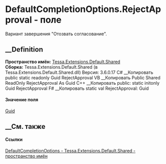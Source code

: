 # DefaultCompletionOptions.RejectApproval - поле
Вариант завершения "Отозвать согласование".
## __Definition
 **Пространство имён:**
[Tessa.Extensions.Default.Shared](N_Tessa_Extensions_Default_Shared.htm)  
 **Сборка:** Tessa.Extensions.Default.Shared (в
Tessa.Extensions.Default.Shared.dll) Версия: 3.6.0.17
C# __Копировать
     public static readonly Guid RejectApproval
VB __Копировать
     Public Shared ReadOnly RejectApproval As Guid
C++ __Копировать
     public:
    static initonly Guid RejectApproval
F# __Копировать
     static val RejectApproval: Guid
#### Значение поля
[Guid](https://learn.microsoft.com/dotnet/api/system.guid)
##  __См. также
#### Ссылки
[DefaultCompletionOptions -
](T_Tessa_Extensions_Default_Shared_DefaultCompletionOptions.htm)
[Tessa.Extensions.Default.Shared - пространство
имён](N_Tessa_Extensions_Default_Shared.htm)
